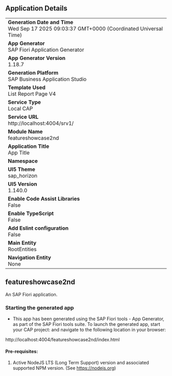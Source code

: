 ## Application Details
|               |
| ------------- |
|**Generation Date and Time**<br>Wed Sep 17 2025 09:03:37 GMT+0000 (Coordinated Universal Time)|
|**App Generator**<br>SAP Fiori Application Generator|
|**App Generator Version**<br>1.18.7|
|**Generation Platform**<br>SAP Business Application Studio|
|**Template Used**<br>List Report Page V4|
|**Service Type**<br>Local CAP|
|**Service URL**<br>http://localhost:4004/srv1/|
|**Module Name**<br>featureshowcase2nd|
|**Application Title**<br>App Title|
|**Namespace**<br>|
|**UI5 Theme**<br>sap_horizon|
|**UI5 Version**<br>1.140.0|
|**Enable Code Assist Libraries**<br>False|
|**Enable TypeScript**<br>False|
|**Add Eslint configuration**<br>False|
|**Main Entity**<br>RootEntities|
|**Navigation Entity**<br>None|

## featureshowcase2nd

An SAP Fiori application.

### Starting the generated app

-   This app has been generated using the SAP Fiori tools - App Generator, as part of the SAP Fiori tools suite.  To launch the generated app, start your CAP project:  and navigate to the following location in your browser:

http://localhost:4004/featureshowcase2nd/index.html

#### Pre-requisites:

1. Active NodeJS LTS (Long Term Support) version and associated supported NPM version.  (See https://nodejs.org)


